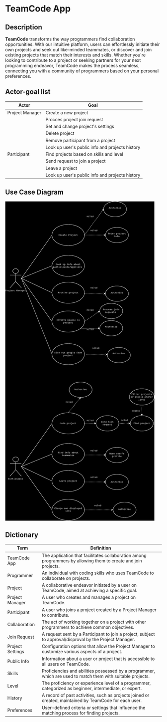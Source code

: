 # TeamCode App
## Description
**TeamCode** transforms the way programmers find collaboration opportunities. With our intuitive platform, users can effortlessly initiate their own projects and seek out like-minded teammates, or discover and join existing projects that match their interests and skills. Whether you're looking to contribute to a project or seeking partners for your next programming endeavor, TeamCode makes the process seamless, connecting you with a community of programmers based on your personal preferences.



## Actor-goal list
| Actor           | Goal                                                        |
|-----------------|-------------------------------------------------------------|
| Project Manager | Create a new project                                        |
|                 | Procces project join request                                |
|                 | Set and change project's settings                           |
|                 | Delete project                                              |
|                 | Remove participant from a project                           |
|                 | Look up user's public info and projects history              |
| Participant     | Find projects based on skills and level                     |
|                 | Send request to join a project                              |
|                 | Leave a project                                             |
|                 | Look up user's public info and projects history              |

## Use Case Diagram
![UC Diagram](./meta/TeamCodeUseCase.drawio.svg)

## Dictionary
| Term               | Definition                                                                                                 |
|--------------------|------------------------------------------------------------------------------------------------------------|
| TeamCode App      | The application that facilitates collaboration among programmers by allowing them to create and join projects.|
| Programmer         | An individual with coding skills who uses TeamCode to collaborate on projects.                             |
| Project            | A collaborative endeavor initiated by a user on TeamCode, aimed at achieving a specific goal.              |
| Project Manager   | A user who creates and manages a project on TeamCode.                           |
| Participant        | A user who joins a project created by a Project Manager to contribute.          |
| Collaboration     | The act of working together on a project with other programmers to achieve common objectives.              |
| Join Request      | A request sent by a Participant to join a project, subject to approval/disproval by the Project Manager.             |
| Project Settings  | Configuration options that allow the Project Manager to customize various aspects of a project.            |
| Public Info       | Information about a user or project that is accessible to all users on TeamCode.                           |
| Skills            | Proficiencies and abilities possessed by a programmer, which are used to match them with suitable projects. |
| Level             | The proficiency or experience level of a programmer, categorized as beginner, intermediate, or expert.      |
| History           | A record of past activities, such as projects joined or created, maintained by TeamCode for each user.      |
| Preferences       | User-defined criteria or settings that influence the matching process for finding projects.       |
